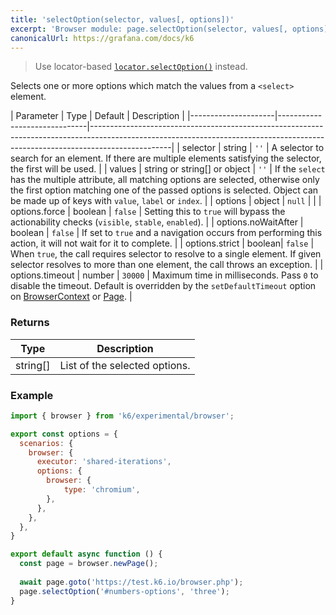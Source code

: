 ```yaml
---
title: 'selectOption(selector, values[, options])'
excerpt: 'Browser module: page.selectOption(selector, values[, options]) method'
canonicalUrl: https://grafana.com/docs/k6
---
```


<Blockquote mod="warning" title="">

Use locator-based [`locator.selectOption()`](/javascript-api/k6-experimental/browser/locator/selectoption/) instead.

</Blockquote>

Selects one or more options which match the values from a `<select>` element.

<TableWithNestedRows>

| Parameter           | Type                         | Default | Description                                                                                                                                                                                                                           |
|---------------------|------------------------------|--------------------------------------------------------------------------------------------------------------------------------------------------------------------------------|
| selector        | string  | `''`    |  A selector to search for an element. If there are multiple elements satisfying the selector, the first will be used.                                                                                                                 |
| values              | string or string[] or object | `''`    | If the `select` has the multiple attribute, all matching options are selected, otherwise only the first option matching one of the passed options is selected. Object can be made up of keys with `value`, `label` or `index`.        |
| options             | object                       | `null`  |                                                                                                                                                                                                                      |
| options.force       | boolean                      | `false` | Setting this to `true` will bypass the actionability checks (`visible`, `stable`, `enabled`).                                                                                                                                         |
| options.noWaitAfter | boolean                      | `false` | If set to `true` and a navigation occurs from performing this action, it will not wait for it to complete.                                                                                                                            |
| options.strict  | boolean| `false`  | When `true`, the call requires selector to resolve to a single element. If given selector resolves to more than one element, the call throws an exception.                                                                            |
| options.timeout     | number                       | `30000` | Maximum time in milliseconds. Pass `0` to disable the timeout. Default is overridden by the `setDefaultTimeout` option on [BrowserContext](/javascript-api/k6-experimental/browser/browsercontext/) or [Page](/javascript-api/k6-experimental/browser/page/). |

</TableWithNestedRows>

### Returns

| Type     | Description                   |
|----------|-------------------------------|
| string[] | List of the selected options. |

### Example

<CodeGroup labels={[]}>

```javascript
import { browser } from 'k6/experimental/browser';

export const options = {
  scenarios: {
    browser: {
      executor: 'shared-iterations',
      options: {
        browser: {
            type: 'chromium',
        },
      },
    },
  },
}

export default async function () {
  const page = browser.newPage();
  
  await page.goto('https://test.k6.io/browser.php');
  page.selectOption('#numbers-options', 'three');
}
```

</CodeGroup>

